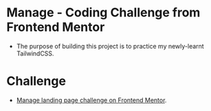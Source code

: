 # Manage - Coding Challenge from Frontend Mentor

- The purpose of building this project is to practice my newly-learnt TailwindCSS.

# Challenge

- [Manage landing page challenge on Frontend Mentor](https://www.frontendmentor.io/challenges/manage-landing-page-SLXqC6P5).
